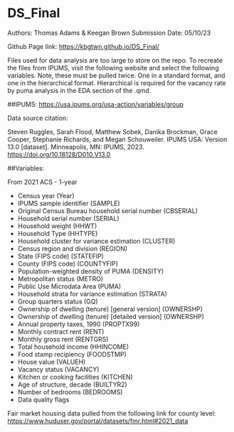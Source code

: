 # DS_Final

Authors: Thomas Adams & Keegan Brown
Submission Date: 05/10/23

Github Page link: https://kbgtwn.github.io/DS_Final/


Files used for data analysis are too large to store on the repo. To recreate the files from IPUMS, visit the following website and select the following variables. Note, these must be pulled twice. One in a standard format, and one in the hierarchical format. Hierarchical is required for the vacancy rate by puma analysis in the EDA section of the .qmd. 

##IPUMS: https://usa.ipums.org/usa-action/variables/group

Data source citation: 

Steven Ruggles, Sarah Flood, Matthew Sobek, Danika Brockman, Grace Cooper,  Stephanie Richards, and Megan Schouweiler. IPUMS USA: Version 13.0 [dataset]. Minneapolis, MN: IPUMS, 2023. https://doi.org/10.18128/D010.V13.0

##Variables:

From 2021 ACS - 1-year

- Census year (Year)
- IPUMS sample identifier (SAMPLE)
- Original Census Bureau household serial number (CBSERIAL)
- Household serial number (SERIAL)
- Household weight (HHWT)
- Household Type (HHTYPE)
- Household cluster for variance estimation (CLUSTER)
- Census region and division (REGION)
- State (FIPS code) (STATEFIP) 
- County (FIPS code) (COUNTYFIP)
- Population-weighted density of PUMA (DENSITY)
- Metropolitan status (METRO)
- Public Use Microdata Area (PUMA)
- Household strata for variance estimation (STRATA)
- Group quarters status (GQ)
- Ownership of dwelling (tenure) [general version] (OWNERSHP)
- Ownership of dwelling (tenure) [detailed version] (OWNERSHP)
- Annual property taxes, 1990 (PROPTX99) 
- Monthly contract rent (RENT)
- Monthly gross rent (RENTGRS)
- Total household income (HHINCOME)
- Food stamp recipiency (FOODSTMP)
- House value (VALUEH)
- Vacancy status (VACANCY)
- Kitchen or cooking facilities (KITCHEN)
- Age of structure, decade (BUILTYR2)
- Number of bedrooms (BEDROOMS)
- Data quality flags


Fair market housing data pulled from the following link for county level: 
https://www.huduser.gov/portal/datasets/fmr.html#2021_data 






